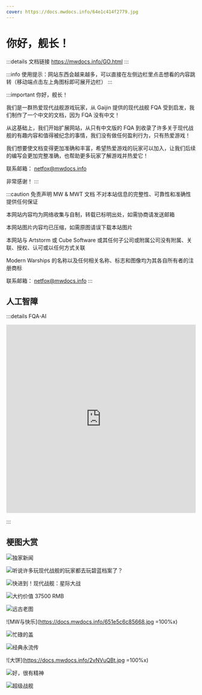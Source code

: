 ```yaml
---
cover: https://docs.mwdocs.info/64e1c414f2779.jpg
---
```


# 你好，舰长！

:::details 文档链接
https://mwdocs.info/GO.html
:::

:::info 使用提示：网站东西会越来越多，可以直接在左侧边栏里点击想看的内容跳转（移动端点击左上角图标即可展开边栏）
:::

:::important 你好，舰长！

我们是一群热爱现代战舰游戏玩家，从 Gaijin 提供的现代战舰 FQA 受到启发，我们制作了一个中文的文档，因为 FQA 没有中文！

从这基础上，我们开始扩展网站，从只有中文版的 FQA 到收录了许多关于现代战舰的有趣内容和值得被纪念的事情，我们没有做任何盈利行为，只有热爱游戏！

我们想要使文档变得更加准确和丰富，希望热爱游戏的玩家可以加入，让我们后续的编写会更加完整准确，也帮助更多玩家了解游戏并热爱它！

联系邮箱：
netfox@mwdocs.info

非常感谢！
:::

:::caution 免责声明
MW & MWT 文档 不对本站信息的完整性、可靠性和准确性提供任何保证

本网站内容均为网络收集与自制，转载已标明出处，如需协商请发送邮箱

本网站图片内容均已压缩，如需原图请误下载本站图片

本网站与 Artstorm 或 Cube Software 或其任何子公司或附属公司没有附属、关联、授权、认可或以任何方式关联

Modern Warships 的名称以及任何相关名称、标志和图像均为其各自所有者的注册商标

联系邮箱：
netfox@mwdocs.info
:::

## 人工智障

:::details FQA-AI <Badge text="限额测试" color="#813c85" />

<embed src="https://65q4jg.helplook.com/chatbot" width="100%" height="500">

:::

## 梗图大赏

![独家新闻](https://docs.mwdocs.info/Image_1700662795112.jpg)

![听说许多玩现代战舰的玩家都去玩碧蓝档案了？](https://docs.mwdocs.info/b87749ed98ba8c8f812173a46875a0bb.jpg)

![快进到！现代战舰：星际大战](https://docs.mwdocs.info/Image_1698843530122.jpg)

![大约价值 37500 RMB](https://docs.mwdocs.info/Image_1696862138169.jpg)

![远古老图](https://docs.mwdocs.info/9ec360d85ac8b120789b4d98b12c455d_720.png)

![MW与快乐](https://docs.mwdocs.info/651e5c6c85668.jpg =100%x)

![忙碌的盖](https://docs.mwdocs.info/xIzLcFxv.jpg)

![经典永流传](https://docs.mwdocs.info/BeiWang-GO-html.jpg)

![大饼](https://docs.mwdocs.info/2vNVuQBt.jpg =100%x)

![好，很有精神](https://docs.mwdocs.info/PkwGCfuT.jpg)

![超级战舰](https://docs.mwdocs.info/5Fz4euch.jpg)